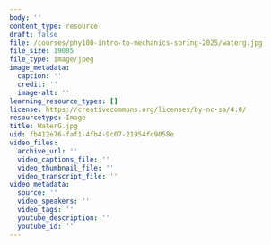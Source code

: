 ```yaml
---
body: ''
content_type: resource
draft: false
file: /courses/phy100-intro-to-mechanics-spring-2025/waterg.jpg
file_size: 19005
file_type: image/jpeg
image_metadata:
  caption: ''
  credit: ''
  image-alt: ''
learning_resource_types: []
license: https://creativecommons.org/licenses/by-nc-sa/4.0/
resourcetype: Image
title: WaterG.jpg
uid: fb412e76-faf1-4fb4-9c07-21954fc9058e
video_files:
  archive_url: ''
  video_captions_file: ''
  video_thumbnail_file: ''
  video_transcript_file: ''
video_metadata:
  source: ''
  video_speakers: ''
  video_tags: ''
  youtube_description: ''
  youtube_id: ''
---
```

